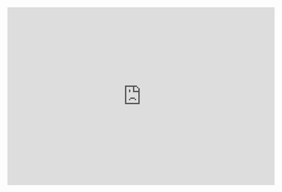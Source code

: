 <iframe src="https://replit.com/@pomdtr/sunbeam-tldr?embed=true" width="600" height="400" frameBorder="0" />

